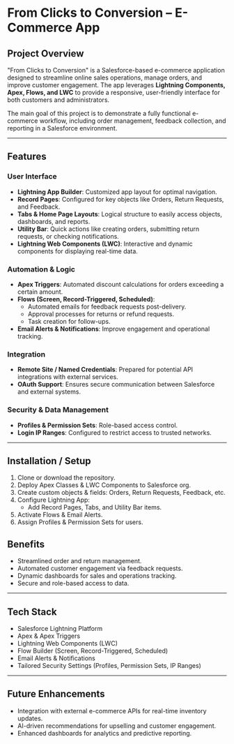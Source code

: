 # From Clicks to Conversion – E-Commerce App

## Project Overview
"From Clicks to Conversion" is a Salesforce-based e-commerce application designed to streamline online sales operations, manage orders, and improve customer engagement. The app leverages **Lightning Components, Apex, Flows, and LWC** to provide a responsive, user-friendly interface for both customers and administrators.

The main goal of this project is to demonstrate a fully functional e-commerce workflow, including order management, feedback collection, and reporting in a Salesforce environment.

---

## Features

### User Interface
- **Lightning App Builder**: Customized app layout for optimal navigation.
- **Record Pages**: Configured for key objects like Orders, Return Requests, and Feedback.
- **Tabs & Home Page Layouts**: Logical structure to easily access objects, dashboards, and reports.
- **Utility Bar**: Quick actions like creating orders, submitting return requests, or checking notifications.
- **Lightning Web Components (LWC)**: Interactive and dynamic components for displaying real-time data.

### Automation & Logic
- **Apex Triggers**: Automated discount calculations for orders exceeding a certain amount.
- **Flows (Screen, Record-Triggered, Scheduled)**:
  - Automated emails for feedback requests post-delivery.
  - Approval processes for returns or refund requests.
  - Task creation for follow-ups.
- **Email Alerts & Notifications**: Improve engagement and operational tracking.

### Integration
- **Remote Site / Named Credentials**: Prepared for potential API integrations with external services.
- **OAuth Support**: Ensures secure communication between Salesforce and external systems.

### Security & Data Management
- **Profiles & Permission Sets**: Role-based access control.
- **Login IP Ranges**: Configured to restrict access to trusted networks.
---

## Installation / Setup
1. Clone or download the repository.
2. Deploy Apex Classes & LWC Components to Salesforce org.
3. Create custom objects & fields: Orders, Return Requests, Feedback, etc.
4. Configure Lightning App:
   - Add Record Pages, Tabs, and Utility Bar items.
5. Activate Flows & Email Alerts.
6. Assign Profiles & Permission Sets for users.



## Benefits
- Streamlined order and return management.
- Automated customer engagement via feedback requests.
- Dynamic dashboards for sales and operations tracking.
- Secure and role-based access to data.

---

## Tech Stack
- Salesforce Lightning Platform
- Apex & Apex Triggers
- Lightning Web Components (LWC)
- Flow Builder (Screen, Record-Triggered, Scheduled)
- Email Alerts & Notifications
- Tailored Security Settings (Profiles, Permission Sets, IP Ranges)

---

## Future Enhancements
- Integration with external e-commerce APIs for real-time inventory updates.
- AI-driven recommendations for upselling and customer engagement.
- Enhanced dashboards for analytics and predictive reporting.
